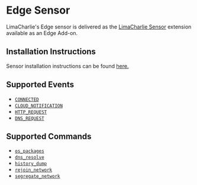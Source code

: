 # Edge Sensor

LimaCharlie's Edge sensor is delivered as the [LimaCharlie Sensor](https://microsoftedge.microsoft.com/addons/detail/limacharlie-sensor/nomgmkpkkncolnpbkbamfnjhbhmnjehp) extension available as an Edge Add-on.

## Installation Instructions

Sensor installation instructions can be found [here.](https://doc.limacharlie.io/docs/documentation/acae13e5a95fa-deploying-sensors)

## Supported Events

* [`CONNECTED`](../events.md#connected)
* [`CLOUD_NOTIFICATION`](../events.md#cloud_notification)
* [`HTTP_REQUEST`](../events.md#http_request)
* [`DNS_REQUEST`](../events.md#dns_request)

## Supported Commands

* [`os_packages`](../sensor_commands.md#os_packages)
* [`dns_resolve`](../sensor_commands.md#dns_resolve)
* [`history_dump`](../sensor_commands.md#history_dump)
* [`rejoin_network`](../sensor_commands.md#rejoin_network)
* [`segregate_network`](../sensor_commands.md#segregate_network)
